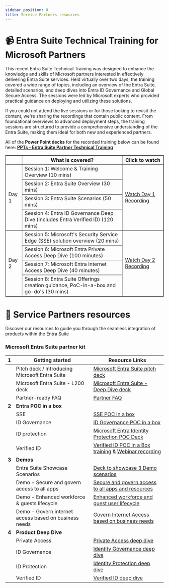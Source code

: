 ```yaml
---
sidebar_position: 8
title: Service Partners resources
---
```


# 📹 Entra Suite Technical Training for Microsoft Partners

This recent Entra Suite Technical Training was designed to enhance the knowledge and skills of Microsoft partners interested in effectively delivering Entra Suite services. Held virtually over two days, the training covered a wide range of topics, including an overview of the Entra Suite, detailed scenarios, and deep dives into Entra ID Governance and Global Secure Access. The sessions were led by Microsoft experts who provided practical guidance on deploying and utilizing these solutions.

If you could not attend the live sessions or for those looking to revisit the content, we're sharing the recordings that contain public content. From foundational overviews to advanced deployment steps, the training sessions are structured to provide a comprehensive understanding of the Entra Suite, making them ideal for both new and experienced partners.


All of the **Power Point decks** for the recorded training below can be found here: **[PPTs - Entra Suite Partner Technical Training](https://livesend.microsoft.com/i/5MXuLrGEvgEn4I___qPLUSSIGNmxcu5K8___AywrC9RUFPIJwzwNT0qSLLEB4___Ai1lMaWG80P4TMGGVImthkANsmueA1dWB6bS0dPLUSSIGNlnal0DAE8ujNtfpMPnyyJJUqyQS4viR6A1___4Fa)** 



<table border="1">
  <tr>
    <th></th>
    <th>What is covered?</th>
    <th>Click to watch</th>
  </tr>
  <tr>
    <td rowspan="4">Day 1</td>
    <td>Session 1: Welcome & Training Overview (10 mins)</td>
    <td rowspan="4"><a href="https://aka.ms/EntraSuitePartnerTechnicalTrainingDay1">Watch Day 1 Recording</a></td>
  </tr>
  <tr>
    <td>Session 2: Entra Suite Overview (30 mins)</td>
  </tr>
  <tr>
    <td>Session 3: Entra Suite Scenarios (50 mins)</td>
  </tr>
  <tr>
    <td>Session 4: Entra ID Governance Deep Dive (includes Entra Verified ID) (120 mins)</td>
  </tr>
  <tr>
    <td rowspan="4">Day 2</td>
    <td>Session 5: Microsoft's Security Service Edge (SSE) solution overview (20 mins)</td>
    <td rowspan="4"><a href="https://aka.ms/EntraSuitePartnerTechnicalTrainingDay2">Watch Day 2 Recording</a></td>
  </tr>
  <tr>
    <td>Session 6: Microsoft Entra Private Access Deep Dive (100 minutes)</td>
  </tr>
  <tr>
    <td>Session 7: Microsoft Entra Internet Access Deep Dive (40 minutes)</td>
  </tr>
  <tr>
    <td>Session 8: Entra Suite Offerings creation guidance, PoC-in-a-box and go-do's (30 mins)</td>
  </tr>
</table>


# 🤝 Service Partners resources

Discover our resources to guide you through the seamless integration of products within the Entra Suite

### Microsoft Entra Suite partner kit

| **1** | **Getting started**                        | **Resource Links** |
|---|------------------------------------------------|--------------------|
|   | Pitch deck / Introducing Microsoft Entra Suite | [Microsoft Entra Suite pitch deck](https://livesend.microsoft.com/i/H2hvHYolpt9tohTvCXlMsc___ICFSohdoskrRXvkV5N5xyrbr9ostp1wSRSnwJZascvN481C___P86RyEkT6eH6QhPLUSSIGNyxIhlKVpJyNE7Tm4vaxT7jHVPLUSSIGNbnjIaQJzgecLUSrv___)   |
|   | Microsoft Entra Suite - L200 deck              | [Microsoft Entra Suite - Deep Dive deck](https://livesend.microsoft.com/i/H2hvHYolpt9tohTvCXlMsc___ICFSohdoskrRXvkV5N5wFsPBqBewI25fQ64hIEVQ1YxtqbZ___POTXG9Cr9HI58HXtwzl___lckpPI46ntO___g9J59ldfgx30MVX52yYPiUBSl)   |
|   | Partner-ready FAQ                              |  [Partner FAQ](https://livesend.microsoft.com/i/H2hvHYolpt9tohTvCXlMsc___ICFSohdoskrRXvkV5N5yKbwyauBfKIcVZ___IPLUSSIGNUjG95C___isWRetDXl6k7AMKObSl3UX8en77igRHuenqU0nkMCkKO2f0SjfW07yYLL0dJ5Q)       |
| **2** | **Entra POC in a box**                     |                |
|   | SSE                                            | [SSE POC in a box](https://microsoft.github.io/GlobalSecureAccess/)                              |
|   | ID Governance                                  | [ID Governance POC in a box](https://microsoft.github.io/EntraIDGovernance-Training/)                             |
|   | ID protection                                  | [Microsoft Entra Identity Protection POC Deck](../Assets/Entra_Suite_Microsoft_Identity_Protection_POC_in_a_Box.pptx)              |
|   | Verified ID                                    | [Verified ID POC in a Box training](../Assets/Entra_VID_PoC_box_April%202025_External_Training.pptx) & [Webinar recording](https://www.linkedin.com/events/7307805628092100609/comments/)            |
| **3** | **Demos**                                  |                |
|   | Entra Suite Showcase Scenarios                 | [Deck to showcase 3 Demo scenarios](https://livesend.microsoft.com/i/5MXuLrGEvgEn4I___qPLUSSIGNmxcu5K8___AywrC9RUFPIJwzwNT3gxfGtfWaHVOeY___wPSfqHEN4cFkI0DN2gAwa4eM30D___vbeBpulnuVlQXwqRW6LsBiVnJNWc7L7bFKb8l8ZCE8R)         |
|   | Demo - Secure and govern access to all apps    | [Secure and govern access to all apps and resources](https://aka.ms/EntraSuiteDemo1)               |
|   | Demo - Enhanced workforce & guests lifecycle   | [Enhanced workforce and guest user lifecycle](https://aka.ms/EntraSuiteDemo2)               |
|   | Demo - Govern internet access based on business needs    | [Govern Internet Access based on business needs](https://aka.ms/EntraSuiteDemo3)               |
| **4** | **Product Deep Dive**                      |                |
|   | Private Access                                 | [Private Access deep dive](https://livesend.microsoft.com/i/H2hvHYolpt9tohTvCXlMsc___ICFSohdoskrRXvkV5N5zM1O5ALJDaZbQtCaLbEkogpKyAGr0tg4kz27MAUW4JBLFYlyOo45nAAABHhsvx6ycpkq4jwVbBOIJ4d3TPLUSSIGNJ9Sj)         | 
|   | ID Governance                                  | [Identity Governance deep dive](https://livesend.microsoft.com/i/H2hvHYolpt9tohTvCXlMsc___ICFSohdoskrRXvkV5N5y7yZM___bEjazfIPLUSSIGN4___VAJC6zPdRS3FPLUSSIGN1lQNrt0FPLMW2G___iWd8vXbBWDViDPLUSSIGNNy5FkOkfJ8EdMxpl1w2VOUwmHXm5)                |
|   | ID Protection                                  |   [Identity Protection deep dive](https://learn.microsoft.com/en-us/entra/id-protection/overview-identity-protection)              |
|   | Verified ID                                 |   [Verified ID deep dive](https://livesend.microsoft.com/i/5MXuLrGEvgEn4I___qPLUSSIGNmxcu5K8___AywrC9RUFPIJwzwNT36xBRgQOQGZaso0XLEgYOhCcQjKVzwfVNtPaO069vxj8xYL30SB0qt3p3nU8dwWNLNUtv___EY4gG9amG9dwy6st)              |
